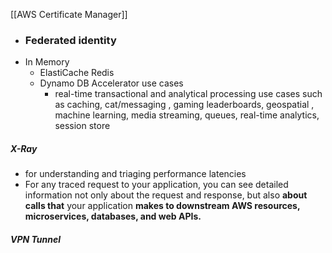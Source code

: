 [[AWS Certificate Manager]]

- ### Federated identity
- In Memory
	- ElastiCache Redis 
	- Dynamo DB Accelerator
	use cases
		- real-time transactional and analytical processing use cases such as caching, cat/messaging , gaming leaderboards, geospatial , machine learning, media streaming, queues, real-time analytics, session store
##### X-Ray
 - for understanding and triaging performance latencies
 - For any traced request to your application, you can see detailed information not only about the request and response, but also **about calls that** your application **makes to downstream AWS resources, microservices, databases, and web APIs.**
##### VPN Tunnel